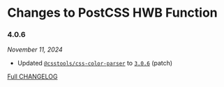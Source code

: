 # Changes to PostCSS HWB Function

### 4.0.6

_November 11, 2024_

- Updated [`@csstools/css-color-parser`](https://github.com/csstools/postcss-plugins/tree/main/packages/css-color-parser) to [`3.0.6`](https://github.com/csstools/postcss-plugins/tree/main/packages/css-color-parser/CHANGELOG.md#306) (patch)

[Full CHANGELOG](https://github.com/csstools/postcss-plugins/tree/main/plugins/postcss-hwb-function/CHANGELOG.md)
